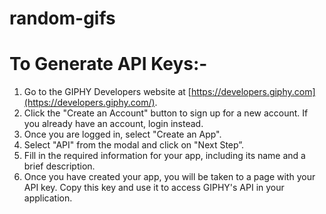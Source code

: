 # random-gifs
# To Generate API Keys:-
1. Go to the GIPHY Developers website at [https://developers.giphy.com](https://developers.giphy.com/).
2. Click the "Create an Account" button to sign up for a new account. If you already have an account, login instead.
3. Once you are logged in, select "Create an App".
4. Select "API" from the modal and click on "Next Step”.
5. Fill in the required information for your app, including its name and a brief description.
6. Once you have created your app, you will be taken to a page with your API key. Copy this key and use it to access GIPHY's API in your application.
